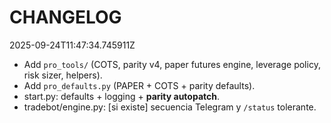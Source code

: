 
# CHANGELOG
2025-09-24T11:47:34.745911Z
- Add `pro_tools/` (COTS, parity v4, paper futures engine, leverage policy, risk sizer, helpers).
- Add `pro_defaults.py` (PAPER + COTS + parity defaults).
- start.py: defaults + logging + **parity autopatch**.
- tradebot/engine.py: [si existe] secuencia Telegram y `/status` tolerante.
